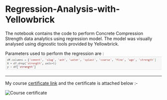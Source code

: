 # Regression-Analysis-with-Yellowbrick

The notebook contains the code to perform Concrete Compression Strength data analytics using regression model. The model was visually analysed using dignostic tools provided by Yellowbrick.  

Parameters used to perform the regression are : 
![model parameters](https://github.com/Jash-2000/ML-DL-Projects/blob/main/Analysing%20Compressive%20strength%20of%20Concrete%20using%20Yellowbrick/Parameters.JPG)

---
My course [certificate link](https://coursera.org/share/d1290f59ab3881bd24a96733a5603f02) and the certificate is attached below :-

![Course certificate](https://s3.amazonaws.com/coursera_assets/meta_images/generated/CERTIFICATE_LANDING_PAGE/CERTIFICATE_LANDING_PAGE~TCFKGAVQA78M/CERTIFICATE_LANDING_PAGE~TCFKGAVQA78M.jpeg)
